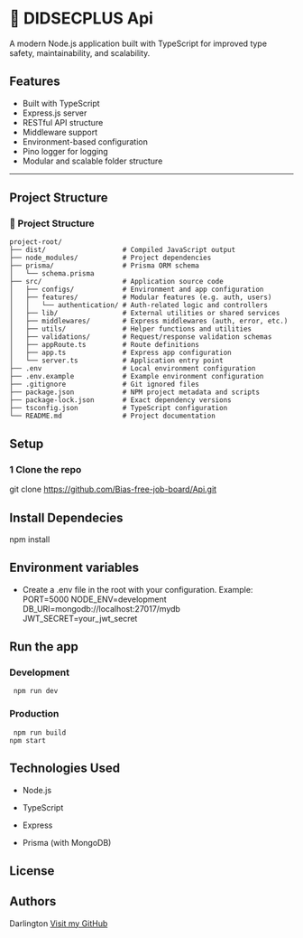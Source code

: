# 🚀 DIDSECPLUS Api

A modern Node.js application built with TypeScript for improved type safety, maintainability, and scalability.

## Features

- Built with TypeScript
- Express.js server
- RESTful API structure
- Middleware support
- Environment-based configuration
- Pino logger for logging
- Modular and scalable folder structure

---

## Project Structure

### 📁 Project Structure

```text
project-root/
├── dist/                   # Compiled JavaScript output
├── node_modules/           # Project dependencies
├── prisma/                 # Prisma ORM schema
│   └── schema.prisma
├── src/                    # Application source code
│   ├── configs/            # Environment and app configuration
│   ├── features/           # Modular features (e.g. auth, users)
│   │   └── authentication/ # Auth-related logic and controllers
│   ├── lib/                # External utilities or shared services
│   ├── middlewares/        # Express middlewares (auth, error, etc.)
│   ├── utils/              # Helper functions and utilities
│   ├── validations/        # Request/response validation schemas
│   ├── appRoute.ts         # Route definitions
│   ├── app.ts              # Express app configuration
│   └── server.ts           # Application entry point
├── .env                    # Local environment configuration
├── .env.example            # Example environment configuration
├── .gitignore              # Git ignored files
├── package.json            # NPM project metadata and scripts
├── package-lock.json       # Exact dependency versions
├── tsconfig.json           # TypeScript configuration
└── README.md               # Project documentation
```

## Setup

### 1 Clone the repo

git clone https://github.com/Bias-free-job-board/Api.git

## Install Dependecies

npm install

## Environment variables

- Create a .env file in the root with your configuration. Example:
  PORT=5000
  NODE_ENV=development
  DB_URI=mongodb://localhost:27017/mydb
  JWT_SECRET=your_jwt_secret

## Run the app

### Development

     npm run dev

### Production

     npm run build
    npm start

## Technologies Used

- Node.js

- TypeScript

- Express

- Prisma (with MongoDB)

## License

## Authors

Darlington
[Visit my GitHub](https://github.com/Dhalintin)
